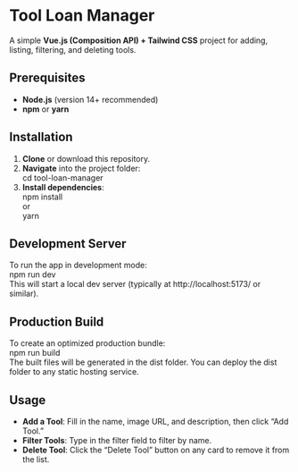 # Tool Loan Manager

A simple **Vue.js (Composition API) + Tailwind CSS** project for adding, listing, filtering, and deleting tools.

## Prerequisites
- **Node.js** (version 14+ recommended)
- **npm** or **yarn**

## Installation
1. **Clone** or download this repository.
2. **Navigate** into the project folder:  
   cd tool-loan-manager  
3. **Install dependencies**:  
   npm install  
   or  
   yarn

## Development Server
To run the app in development mode:  
npm run dev  
This will start a local dev server (typically at http://localhost:5173/ or similar).

## Production Build
To create an optimized production bundle:  
npm run build  
The built files will be generated in the dist folder. You can deploy the dist folder to any static hosting service.

## Usage
- **Add a Tool**: Fill in the name, image URL, and description, then click “Add Tool.”
- **Filter Tools**: Type in the filter field to filter by name.
- **Delete Tool**: Click the “Delete Tool” button on any card to remove it from the list.
